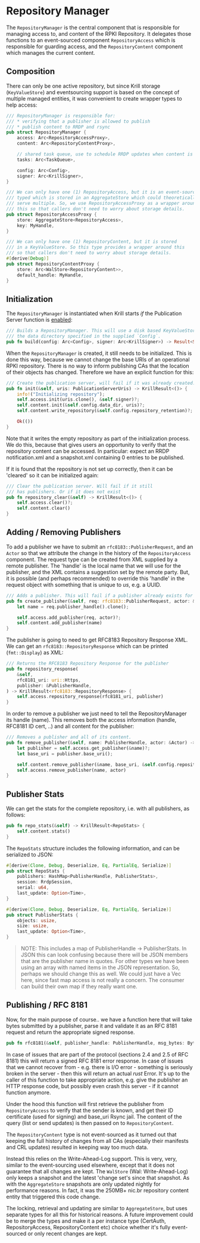 Repository Manager
==================

The `RepositoryManager` is the central component that is responsible for managing
access to, and content of the RPKI Repository. It delegates those functions to an
event-sourced component `RepositoryAccess` which is responsible for guarding access,
and the `RepositoryContent` component which manages the current content.


Composition
-----------

There can only be one active repository, but since Krill storage (`KeyValueStore`)
and eventsourcing support is based on the concept of multiple managed entities,
it was convenient to create wrapper types to help access:

```rust
/// RepositoryManager is responsible for:
/// * verifying that a publisher is allowed to publish
/// * publish content to RRDP and rsync
pub struct RepositoryManager {
    access: Arc<RepositoryAccessProxy>,
    content: Arc<RepositoryContentProxy>,

    // shared task queue, use to schedule RRDP updates when content is updated.
    tasks: Arc<TaskQueue>,

    config: Arc<Config>,
    signer: Arc<KrillSigner>,
}
```

```rust
/// We can only have one (1) RepositoryAccess, but it is an event-sourced
/// typed which is stored in an AggregateStore which could theoretically
/// serve multiple. So, we use RepositoryAccessProxy as a wrapper around
/// this so that callers don't need to worry about storage details.
pub struct RepositoryAccessProxy {
    store: AggregateStore<RepositoryAccess>,
    key: MyHandle,
}
```

```rust
/// We can only have one (1) RepositoryContent, but it is stored
/// in a KeyValueStore. So this type provides a wrapper around this
/// so that callers don't need to worry about storage details.
#[derive(Debug)]
pub struct RepositoryContentProxy {
    store: Arc<WalStore<RepositoryContent>>,
    default_handle: MyHandle,
}
```

Initialization
--------------

The `RepositoryManager` is instantiated when Krill starts *if* the Publication
Server function is [enabled](./01_daemon.md):

```rust
/// Builds a RepositoryManager. This will use a disk based KeyValueStore using the
/// the data directory specified in the supplied `Config`.
pub fn build(config: Arc<Config>, signer: Arc<KrillSigner>) -> Result<Self, Error> { ... }
```

When the `RepositoryManager` is created, it still needs to be initialized. This
is done this way, because we cannot change the base URIs of an operational RPKI
repository. There is no way to inform publishing CAs that the location of their
objects has changed. Therefore we have an explicit function for this:

```rust
/// Create the publication server, will fail if it was already created.
pub fn init(&self, uris: PublicationServerUris) -> KrillResult<()> {
    info!("Initializing repository");
    self.access.init(uris.clone(), &self.signer)?;
    self.content.init(&self.config.data_dir, uris)?;
    self.content.write_repository(&self.config.repository_retention)?;

    Ok(())
}
```

Note that it writes the empty repository as part of the initialization process.
We do this, because that gives users an opportunity to verify that the repository
content can be accessed. In particular: expect an RRDP notification.xml and a snapshot.xml
containing 0 entries to be published.

If it is found that the repository is not set up correctly, then it can be 'cleared'
so it can be initialized again:

```rust
/// Clear the publication server. Will fail if it still
/// has publishers. Or if it does not exist
pub fn repository_clear(&self) -> KrillResult<()> {
    self.access.clear()?;
    self.content.clear()
}
```


Adding / Removing Publishers
----------------------------

To add a publisher we have to submit an `rfc8183::PublisherRequest`, and an `Actor`
so that we attribute the change in the history of the `RepositoryAccess` component.
The request type can be created from XML supplied by a remote publisher. The 'handle'
is the local name that we will use for the publisher, and the XML contains a suggestion
set by the remote party. But, it is possible (and perhaps recommended) to override
this 'handle' in the request object with something that is unique to *us*, e.g. a UUID.

```rust
/// Adds a publisher. This will fail if a publisher already exists for the handle in the request.
pub fn create_publisher(&self, req: rfc8183::PublisherRequest, actor: &Actor) -> KrillResult<()> {
    let name = req.publisher_handle().clone();

    self.access.add_publisher(req, actor)?;
    self.content.add_publisher(name)
}
```

The publisher is going to need to get RFC8183 Repository Response XML. We can get
an `rfc8183::RepositoryResponse` which can be printed (`fmt::Display`) as XML:

```rust
/// Returns the RFC8183 Repository Response for the publisher
pub fn repository_response(
    &self,
    rfc8181_uri: uri::Https,
    publisher: &PublisherHandle,
) -> KrillResult<rfc8183::RepositoryResponse> {
    self.access.repository_response(rfc8181_uri, publisher)
}
```

In order to remove a publisher we just need to tell the RepositoryManager its handle (name).
This removes both the access information (handle, RFC8181 ID cert, ..) and all content for
the publisher:

```rust
/// Removes a publisher and all of its content.
pub fn remove_publisher(&self, name: PublisherHandle, actor: &Actor) -> KrillResult<()> {
    let publisher = self.access.get_publisher(&name)?;
    let base_uri = publisher.base_uri();

    self.content.remove_publisher(&name, base_uri, &self.config.repository_retention)?;
    self.access.remove_publisher(name, actor)
}
```


Publisher Stats
---------------

We can get the stats for the complete repository, i.e. with all publishers, as follows:

```rust
pub fn repo_stats(&self) -> KrillResult<RepoStats> {
    self.content.stats()
}
```

The `RepoStats` structure includes the following information, and can be serialized to
JSON:
```rust
#[derive(Clone, Debug, Deserialize, Eq, PartialEq, Serialize)]
pub struct RepoStats {
    publishers: HashMap<PublisherHandle, PublisherStats>,
    session: RrdpSession,
    serial: u64,
    last_update: Option<Time>,
}

#[derive(Clone, Debug, Deserialize, Eq, PartialEq, Serialize)]
pub struct PublisherStats {
    objects: usize,
    size: usize,
    last_update: Option<Time>,
}
```

> NOTE: This includes a map of PublisherHandle -> PublisherStats. In JSON this can look confusing
> because there will be JSON members that are the publisher name in quotes. For other types we
> have been using an array with named items in the JSON representation. So, perhaps we should
> change this as well. We could just have a Vec here, since fast map access is not really a
> concern. The consumer can build their own map if they really want one.


Publishing / RFC 8181
---------------------

Now, for the main purpose of course.. we have a function here that will take bytes
submitted by a publisher, parse it and validate it as an RFC 8181 request and return the
appropriate signed response. 

```rust
pub fn rfc8181(&self, publisher_handle: PublisherHandle, msg_bytes: Bytes) -> KrillResult<Bytes>;
```

In case of issues that are part of the protocol (sections 2.4 and 2.5 of RFC 8181) this
will return a signed RFC 8181 error response. In case of issues that we cannot recover
from - e.g. there is I/O error - something is seriously broken in the server - then this
will return an actual *rust* Error. It's up to the caller of this function to take
appropriate action, e.g. give the publisher an HTTP response code, but possibly even
crash this server - if it cannot function anymore.

Under the hood this function will first retrieve the publisher from `RepositoryAccess`
to verify that the sender is known, and get their ID certificate (used for signing)
and base_uri Rsync jail. The content of the query (list or send updates) is then
passed on to `RepositoryContent`.

The `RepositoryContent` type is not event-sourced as it turned out that keeping the
full history of changes from all CAs (especially their manifests and CRL updates)
resulted in keeping way too much data.

Instead this relies on the Write-Ahead-Log support. This is very, very, similar
to the event-sourcing used elsewhere, except that it does not guarantee that all
changes are kept. The `WalStore` (Wal: Write-Ahead-Log) only keeps a snapshot and
the latest 'change set's since that snapshot. As with the `AggregateStore` snapshots
are only updated nightly for performance reasons. In fact, it was the 250MB+ nic.br
repository content entity that triggered this code change.

The locking, retrieval and updating are similar to `AggregateStore`, but uses separate
types for all this for historical reasons. A future improvement could be to merge the
types and make it a per instance type (CertAuth, RepositoryAccess, RepositoryContent etc)
choice whether it's fully event-sourced or only recent changes are kept.